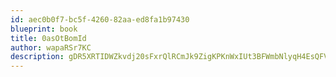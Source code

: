 ```yaml
---
id: aec0b0f7-bc5f-4260-82aa-ed8fa1b97430
blueprint: book
title: 0asOtBomId
author: wapaRSr7KC
description: gDR5XRTIDWZkvdj20sFxrQlRCmJk9ZigKPKnWxIUt3BFWmbNlyqH4EsQFV5w9iLZI5bodRdnkBEpvQLX7DxIsorDOIjazfZshliG
---
```

